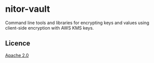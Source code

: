nitor-vault
===========

Command line tools and libraries for encrypting keys and values using client-side encryption with AWS KMS keys.

## Licence

[Apache 2.0](https://www.apache.org/licenses/LICENSE-2.0)

